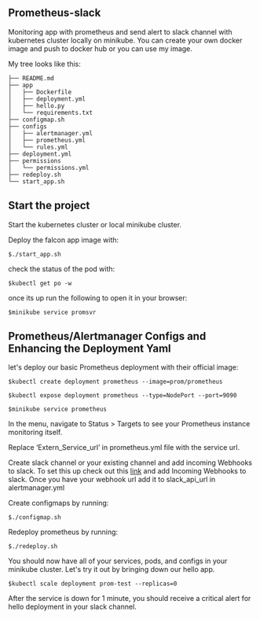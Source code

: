 ## Prometheus-slack
Monitoring app with prometheus and send alert to slack channel with kubernetes cluster locally on minikube.
You can create your own docker image and push to docker hub or you can use my image.

My tree looks like this:
```
├── README.md
├── app
│   ├── Dockerfile
│   ├── deployment.yml
│   ├── hello.py
│   └── requirements.txt
├── configmap.sh
├── configs
│   ├── alertmanager.yml
│   ├── prometheus.yml
│   └── rules.yml
├── deployment.yml
├── permissions
│   └── permissions.yml
├── redeploy.sh
└── start_app.sh
```
## Start the project

Start the kubernetes cluster or local minikube cluster.

Deploy the falcon app image with:
```
$./start_app.sh
```
check the status of the pod with:
```
$kubectl get po -w
```
once its up run the following to open it in your browser:
```
$minikube service promsvr
```
## Prometheus/Alertmanager Configs and Enhancing the Deployment Yaml

let's deploy our basic Prometheus deployment with their official image:
```
$kubectl create deployment prometheus --image=prom/prometheus

$kubectl expose deployment prometheus --type=NodePort --port=9090

$minikube service prometheus
```
In the menu, navigate to Status > Targets to see your Prometheus instance monitoring itself.

Replace ‘Extern_Service_url’ in prometheus.yml file with the service url.

Create slack channel or your existing channel and add incoming Webhooks to slack. To set this up check out this <a href="https://api.slack.com/messaging/webhooks" rev="en_rl_none" textcontent="link">link</a> and add Incoming Webhooks to slack. Once you have your webhook url add it to slack_api_url in alertmanager.yml

Create configmaps by running:
```
$./configmap.sh

```
Redeploy prometheus by running:
```
$./redeploy.sh
```
You should now have all of your services, pods, and configs in your minikube cluster. Let's try it out by bringing down our hello app.
```
$kubectl scale deployment prom-test --replicas=0
```
After the service is down for 1 minute, you should receive a critical alert for hello deployment in your slack channel. 
